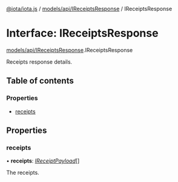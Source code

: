 [@iota/iota.js](../README.md) / [models/api/IReceiptsResponse](../modules/models_api_ireceiptsresponse.md) / IReceiptsResponse

# Interface: IReceiptsResponse

[models/api/IReceiptsResponse](../modules/models_api_ireceiptsresponse.md).IReceiptsResponse

Receipts response details.

## Table of contents

### Properties

- [receipts](models_api_ireceiptsresponse.ireceiptsresponse.md#receipts)

## Properties

### receipts

• **receipts**: [*IReceiptPayload*](models_ireceiptpayload.ireceiptpayload.md)[]

The receipts.

